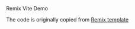 Remix Vite Demo

The code is originally copied from [Remix template](https://github.com/remix-run/remix/tree/db4471d2e32a175abdcb907b877f9a510c735d8b/templates/unstable-vite)
